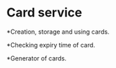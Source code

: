 # Card service

*Creation, storage and using cards.

*Checking expiry time of card.

*Generator of cards.
